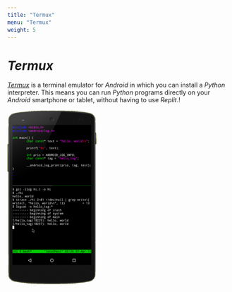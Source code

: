 ```yaml
---
title: "Termux"
menu: "Termux"
weight: 5
---
```


<style>
    img {
        width: 40%;
    }
</style>

# *Termux*

[*Termux*](https://termux.dev/) is a terminal emulator for *Android* in which you can install a *Python* interpreter. This means you can run *Python* programs directly on your *Android* smartphone or tablet, without having to use *Replit*.!

[![Preview of Termux](./Termux.png)](https://termux.dev/)